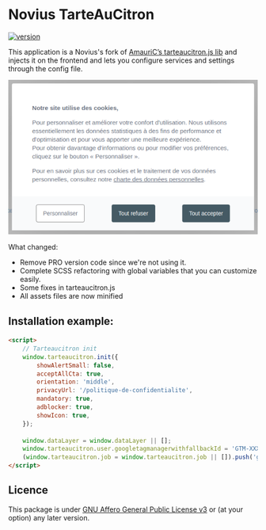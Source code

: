 # Novius TarteAuCitron

[![version]][version]

This application is a Novius's fork of [AmauriC’s tarteaucitron.js lib](https://github.com/AmauriC/tarteaucitron.js) and injects it on the frontend and lets you configure services and settings through the config file.

![tac](/screenshot.png)

What changed:  

- Remove PRO version code since we're not using it.
- Complete SCSS refactoring with global variables that you can customize easily.
- Some fixes in tarteaucitron.js
- All assets files are now minified

## Installation example:

```html
<script>
    // Tarteaucitron init
    window.tarteaucitron.init({
        showAlertSmall: false,
        acceptAllCta: true,
        orientation: 'middle',
        privacyUrl: '/politique-de-confidentialite',
        mandatory: true,
        adblocker: true,
        showIcon: true,
    });

    window.dataLayer = window.dataLayer || [];
    window.tarteaucitron.user.googletagmanagerwithfallbackId = 'GTM-XXXXXXX';
    (window.tarteaucitron.job = window.tarteaucitron.job || []).push('googletagmanagerwithfallback');
</script>
```

## Licence

This package is under [GNU Affero General Public License v3](http://www.gnu.org/licenses/agpl-3.0.html) or (at your option) any later version.

[version]: https://img.shields.io/badge/version-2.1.0-%23d85a94.svg
